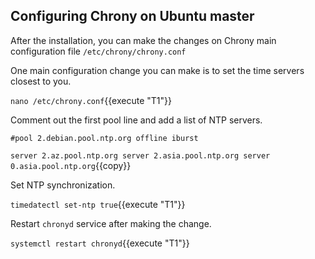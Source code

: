 ## Configuring Chrony on Ubuntu master

After the installation, you can make the changes on Chrony main configuration file
`/etc/chrony/chrony.conf`

One main configuration change you can make is to set the time servers closest to you.

`nano /etc/chrony.conf`{{execute "T1"}}

Comment out the first pool line and add a list of NTP servers.

`#pool 2.debian.pool.ntp.org offline iburst`

`server 2.az.pool.ntp.org
server 2.asia.pool.ntp.org
server 0.asia.pool.ntp.org`{{copy}}

Set NTP synchronization.

`timedatectl set-ntp true`{{execute "T1"}}

Restart `chronyd` service after making the change.

`systemctl restart chronyd`{{execute "T1"}}
